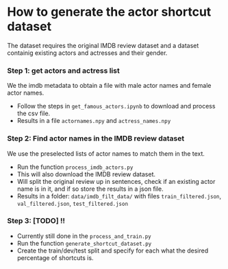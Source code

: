 

# How to generate the actor shortcut dataset

The dataset requires the original IMDB review dataset and a dataset containig existing actors and actresses and their gender.

### Step 1: get actors and actress list
We the imdb metadata to obtain a file with male actor names and female actor names.
- Follow the steps in `get_famous_actors.ipynb` to download and process the csv file.
- Results in a file `actornames.npy` and `actress_names.npy`

### Step 2: Find actor names in the IMDB review dataset
We use the preselected lists of actor names to match them in the text.
- Run the function `process_imdb_actors.py`
- This will also download the IMDB review dataset.
- Will split the original review up in sentences, check if an existing actor name is in it, and if so store the results in a json file.
- Results in a folder: `data/imdb_filt_data/` with files `train_filtered.json`, `val_filtered.json`, `test_filtered.json`

### Step 3: [TODO] !!
- Currently still done in the `process_and_train.py`
- Run the function `generate_shortcut_dataset.py`
- Create the train/dev/test split and specify for each what the desired percentage of shortcuts is. 


